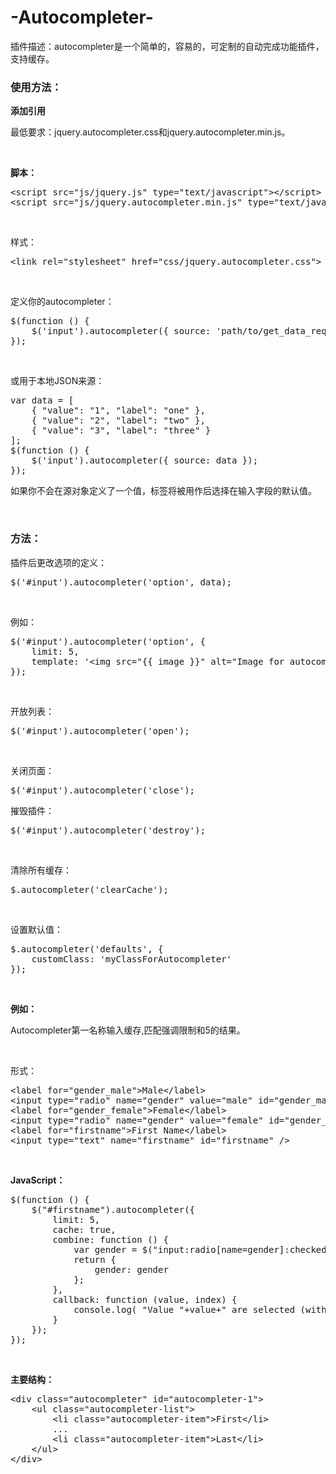 # -Autocompleter-
<div class="alert cjms" role="alert">插件描述：autocompleter是一个简单的，容易的，可定制的自动完成功能插件，支持缓存。</div>
<h3>使用方法：</h3><p><strong>添加引用</strong></p><p>最低要求：jquery.autocompleter.css和jquery.autocompleter.min.js。</p><p><br /></p><p><strong>脚本：</strong></p><pre class="brush:html;toolbar:false">&lt;script&nbsp;src=&quot;js/jquery.js&quot;&nbsp;type=&quot;text/javascript&quot;&gt;&lt;/script&gt;
&lt;script&nbsp;src=&quot;js/jquery.autocompleter.min.js&quot;&nbsp;type=&quot;text/javascript&quot;&gt;&lt;/script&gt;</pre><p><br /></p><p>样式：</p><pre class="brush:html;toolbar:false">&lt;link&nbsp;rel=&quot;stylesheet&quot;&nbsp;href=&quot;css/jquery.autocompleter.css&quot;&gt;</pre><p><br /></p><p>定义你的autocompleter：</p><pre class="brush:js;toolbar:false">$(function&nbsp;()&nbsp;{
&nbsp;&nbsp;&nbsp;&nbsp;$(&#39;input&#39;).autocompleter({&nbsp;source:&nbsp;&#39;path/to/get_data_request&#39;&nbsp;});
});</pre><p><br /></p><p>或用于本地JSON来源：</p><pre class="brush:js;toolbar:false">var&nbsp;data&nbsp;=&nbsp;[
&nbsp;&nbsp;&nbsp;&nbsp;{&nbsp;&quot;value&quot;:&nbsp;&quot;1&quot;,&nbsp;&quot;label&quot;:&nbsp;&quot;one&quot;&nbsp;},
&nbsp;&nbsp;&nbsp;&nbsp;{&nbsp;&quot;value&quot;:&nbsp;&quot;2&quot;,&nbsp;&quot;label&quot;:&nbsp;&quot;two&quot;&nbsp;},
&nbsp;&nbsp;&nbsp;&nbsp;{&nbsp;&quot;value&quot;:&nbsp;&quot;3&quot;,&nbsp;&quot;label&quot;:&nbsp;&quot;three&quot;&nbsp;}
];
$(function&nbsp;()&nbsp;{
&nbsp;&nbsp;&nbsp;&nbsp;$(&#39;input&#39;).autocompleter({&nbsp;source:&nbsp;data&nbsp;});
});</pre><p>如果你不会在源对象定义了一个值，标签将被用作后选择在输入字段的默认值。</p><p><br /></p><h3>方法：</h3><p>插件后更改选项的定义：</p><pre class="brush:js;toolbar:false">$(&#39;#input&#39;).autocompleter(&#39;option&#39;,&nbsp;data);</pre><p><br /></p><p>例如：</p><pre class="brush:js;toolbar:false">$(&#39;#input&#39;).autocompleter(&#39;option&#39;,&nbsp;{
&nbsp;&nbsp;&nbsp;&nbsp;limit:&nbsp;5,
&nbsp;&nbsp;&nbsp;&nbsp;template:&nbsp;&#39;&lt;img&nbsp;src=&quot;{{&nbsp;image&nbsp;}}&quot;&nbsp;alt=&quot;Image&nbsp;for&nbsp;autocompleter&nbsp;list&nbsp;item&quot;&nbsp;/&gt;&nbsp;{{&nbsp;label&nbsp;}}&#39;
});</pre><p><br /></p><p>开放列表：</p><pre class="brush:js;toolbar:false">$(&#39;#input&#39;).autocompleter(&#39;open&#39;);</pre><p><br /></p><p>关闭页面：</p><pre class="brush:js;toolbar:false">$(&#39;#input&#39;).autocompleter(&#39;close&#39;);</pre><p>摧毁插件：</p><pre class="brush:js;toolbar:false">$(&#39;#input&#39;).autocompleter(&#39;destroy&#39;);</pre><p><br /></p><p>清除所有缓存：</p><pre class="brush:js;toolbar:false">$.autocompleter(&#39;clearCache&#39;);</pre><p><br /></p><p>设置默认值：</p><pre class="brush:js;toolbar:false">$.autocompleter(&#39;defaults&#39;,&nbsp;{
&nbsp;&nbsp;&nbsp;&nbsp;customClass:&nbsp;&#39;myClassForAutocompleter&#39;
});</pre><p><br /></p><p><strong>例如：</strong></p><p>Autocompleter第一名称输入缓存,匹配强调限制和5的结果。</p><p><br /></p><p>形式：</p><pre class="brush:html;toolbar:false">&lt;label&nbsp;for=&quot;gender_male&quot;&gt;Male&lt;/label&gt;
&lt;input&nbsp;type=&quot;radio&quot;&nbsp;name=&quot;gender&quot;&nbsp;value=&quot;male&quot;&nbsp;id=&quot;gender_male&quot;&nbsp;checked=&quot;checked&quot;&nbsp;/&gt;
&lt;label&nbsp;for=&quot;gender_female&quot;&gt;Female&lt;/label&gt;
&lt;input&nbsp;type=&quot;radio&quot;&nbsp;name=&quot;gender&quot;&nbsp;value=&quot;female&quot;&nbsp;id=&quot;gender_female&quot;&nbsp;/&gt;
&lt;label&nbsp;for=&quot;firstname&quot;&gt;First&nbsp;Name&lt;/label&gt;
&lt;input&nbsp;type=&quot;text&quot;&nbsp;name=&quot;firstname&quot;&nbsp;id=&quot;firstname&quot;&nbsp;/&gt;</pre><p><br /></p><p><strong>JavaScript：</strong></p><pre class="brush:js;toolbar:false">$(function&nbsp;()&nbsp;{
&nbsp;&nbsp;&nbsp;&nbsp;$(&quot;#firstname&quot;).autocompleter({
&nbsp;&nbsp;&nbsp;&nbsp;&nbsp;&nbsp;&nbsp;&nbsp;limit:&nbsp;5,
&nbsp;&nbsp;&nbsp;&nbsp;&nbsp;&nbsp;&nbsp;&nbsp;cache:&nbsp;true,
&nbsp;&nbsp;&nbsp;&nbsp;&nbsp;&nbsp;&nbsp;&nbsp;combine:&nbsp;function&nbsp;()&nbsp;{
&nbsp;&nbsp;&nbsp;&nbsp;&nbsp;&nbsp;&nbsp;&nbsp;&nbsp;&nbsp;&nbsp;&nbsp;var&nbsp;gender&nbsp;=&nbsp;$(&quot;input:radio[name=gender]:checked&quot;).val();
&nbsp;&nbsp;&nbsp;&nbsp;&nbsp;&nbsp;&nbsp;&nbsp;&nbsp;&nbsp;&nbsp;&nbsp;return&nbsp;{
&nbsp;&nbsp;&nbsp;&nbsp;&nbsp;&nbsp;&nbsp;&nbsp;&nbsp;&nbsp;&nbsp;&nbsp;&nbsp;&nbsp;&nbsp;&nbsp;gender:&nbsp;gender
&nbsp;&nbsp;&nbsp;&nbsp;&nbsp;&nbsp;&nbsp;&nbsp;&nbsp;&nbsp;&nbsp;&nbsp;};
&nbsp;&nbsp;&nbsp;&nbsp;&nbsp;&nbsp;&nbsp;&nbsp;},
&nbsp;&nbsp;&nbsp;&nbsp;&nbsp;&nbsp;&nbsp;&nbsp;callback:&nbsp;function&nbsp;(value,&nbsp;index)&nbsp;{
&nbsp;&nbsp;&nbsp;&nbsp;&nbsp;&nbsp;&nbsp;&nbsp;&nbsp;&nbsp;&nbsp;&nbsp;console.log(&nbsp;&quot;Value&nbsp;&quot;+value+&quot;&nbsp;are&nbsp;selected&nbsp;(with&nbsp;index&nbsp;&quot;+index+&quot;).&quot;&nbsp;);
&nbsp;&nbsp;&nbsp;&nbsp;&nbsp;&nbsp;&nbsp;&nbsp;}
&nbsp;&nbsp;&nbsp;&nbsp;});
});</pre><p><br /></p><p><strong>主要结构：</strong></p><pre class="brush:html;toolbar:false">&lt;div&nbsp;class=&quot;autocompleter&quot;&nbsp;id=&quot;autocompleter-1&quot;&gt;
&nbsp;&nbsp;&nbsp;&nbsp;&lt;ul&nbsp;class=&quot;autocompleter-list&quot;&gt;
&nbsp;&nbsp;&nbsp;&nbsp;&nbsp;&nbsp;&nbsp;&nbsp;&lt;li&nbsp;class=&quot;autocompleter-item&quot;&gt;First&lt;/li&gt;
&nbsp;&nbsp;&nbsp;&nbsp;&nbsp;&nbsp;&nbsp;&nbsp;...
&nbsp;&nbsp;&nbsp;&nbsp;&nbsp;&nbsp;&nbsp;&nbsp;&lt;li&nbsp;class=&quot;autocompleter-item&quot;&gt;Last&lt;/li&gt;
&nbsp;&nbsp;&nbsp;&nbsp;&lt;/ul&gt;
&lt;/div&gt;</pre>
